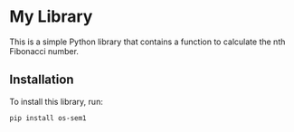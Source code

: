 # My Library

This is a simple Python library that contains a function to calculate the nth Fibonacci number.

## Installation

To install this library, run:

```bash
pip install os-sem1

